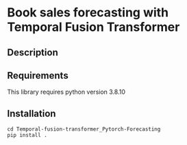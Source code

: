 # Book sales forecasting with Temporal Fusion Transformer

## Description

## Requirements
This library requires python version 3.8.10

## Installation
```
cd Temporal-fusion-transformer_Pytorch-Forecasting 
pip install .
```
